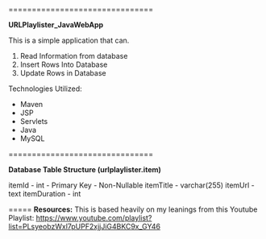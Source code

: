 ===============================

**URLPlaylister_JavaWebApp**

This is a simple application that can.

1) Read Information from database 
2) Insert Rows Into Database 
3) Update Rows in Database

  
Technologies Utilized:

 - Maven 
 - JSP 
 - Servlets 
 - Java 
 - MySQL

===============================

**Database Table Structure (urlplaylister.item)**

itemId - int - Primary Key - Non-Nullable
itemTitle - varchar(255)
itemUrl - text
itemDuration - int


=====
**Resources:**
This is based heavily on my leanings from this Youtube Playlist:
https://www.youtube.com/playlist?list=PLsyeobzWxl7pUPF2xjjJiG4BKC9x_GY46